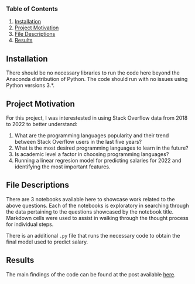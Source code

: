 ### Table of Contents

1. [Installation](#installation-1)
2. [Project Motivation](#motivation-test)
3. [File Descriptions](#files)
4. [Results](#results)


## Installation <a name="installation"></a>

There should be no necessary libraries to run the code here beyond the Anaconda distribution of Python.  The code should run with no issues using Python versions 3.*.

## Project Motivation<a name="motivation"></a>

For this project, I was interestested in using Stack Overflow data from 2018 to 2022 to better understand:

1. What are the programming languages popularity and their trend between Stack Overflow users in the last five years?
2. What is the most desired programming languages to learn in the future?
3. Is academic level a factor in choosing programming languages?
4. Running a linear regresion model for predicting salaries for 2022 and identifying the most important features.



## File Descriptions <a name="files"></a>

There are 3 notebooks available here to showcase work related to the above questions.  Each of the notebooks is exploratory in searching through the data pertaining to the questions showcased by the notebook title.  Markdown cells were used to assist in walking through the thought process for individual steps.  

There is an additional `.py` file that runs the necessary code to obtain the final model used to predict salary.

## Results<a name="results"></a>

The main findings of the code can be found at the post available [here](https://medium.com/@josh_2774/how-do-you-become-a-developer-5ef1c1c68711).

